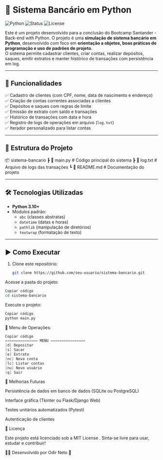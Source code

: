 # 🏦 Sistema Bancário em Python

![Python](https://img.shields.io/badge/Python-3.10%2B-blue)
![Status](https://img.shields.io/badge/Status-Em%20Desenvolvimento-yellow)
![License](https://img.shields.io/badge/License-MIT-green)

Este é um projeto desenvolvido para a conclusão do Bootcamp Santander - Back-end with Python. O projeto é uma **simulação de sistema bancário em Python**, desenvolvido com foco em **orientação a objetos, boas práticas de programação e uso de padrões de projeto**.  
O sistema permite cadastrar clientes, criar contas, realizar depósitos, saques, emitir extratos e manter histórico de transações com persistência em log.


---


## 🚀 Funcionalidades

✅ Cadastro de clientes (com CPF, nome, data de nascimento e endereço)  
✅ Criação de contas correntes associadas a clientes  
✅ Depósitos e saques com regras de limite  
✅ Emissão de extrato com saldo e transações  
✅ Histórico de transações com data e hora  
✅ Registro de logs de operações em arquivo (`log.txt`)  
✅ Iterador personalizado para listar contas  


---


## 📂 Estrutura do Projeto

📦 sistema-bancario
┣ 📜 main.py # Código principal do sistema
┣ 📜 log.txt # Arquivo de logs das transações
┗ 📜 README.md # Documentação do projeto


---


## 🛠️ Tecnologias Utilizadas

- **Python 3.10+**
- Módulos padrão:
  - `abc` (classes abstratas)
  - `datetime` (datas e horas)
  - `pathlib` (manipulação de diretórios)
  - `textwrap` (formatação de texto)


---


## ▶️ Como Executar

1. Clone este repositório:
   ```bash
   git clone https://github.com/seu-usuario/sistema-bancario.git

Acesse a pasta do projeto:

   ```bash
  Copiar código
  cd sistema-bancario
  ```

Execute o projeto:

  ```bash
  Copiar código
  python main.py
  ```

📖 Menu de Operações:

  ```csharp
Copiar código
=============== MENU ================
[d] Depositar
[s] Sacar
[e] Extrato
[nc] Nova conta
[lc] Listar contas
[nu] Novo usuário
[q] Sair
```





🔮 Melhorias Futuras

 Persistência de dados em banco de dados (SQLite ou PostgreSQL)

 Interface gráfica (Tkinter ou Flask/Django Web)

 Testes unitários automatizados (Pytest)

 Autenticação de clientes




📜 Licença

Este projeto está licenciado sob a MIT License
.
Sinta-se livre para usar, estudar e contribuir!




👨‍💻 Desenvolvido por Odir Neto
 🚀
